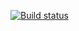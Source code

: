 [![Build status](https://ci.appveyor.com/api/projects/status/hvgrsgcndy1m03db?svg=true)](https://ci.appveyor.com/project/Daria-chizh/continuous-deployment)
